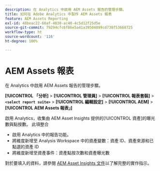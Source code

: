 ```yaml
---
description: 在 Analytics 中啟用 AEM Assets 報告的管理步驟。
title: 如何在 Adobe Analytics 中製作 AEM Assets 報表
feature: AEM Assets Reporting
exl-id: 48beac22-60af-4030-ac40-4c5d12f25d5e
source-git-commit: 79294cfc6f86e5a41a39504099cd730f53668725
workflow-type: ht
source-wordcount: '116'
ht-degree: 100%

---
```


# AEM Assets 報表

在 Analytics 中啟用 AEM Assets 報告的管理步驟。

**[!UICONTROL 「分析]** > **[!UICONTROL 管理員]** > **[!UICONTROL 報表套裝]** > **`<select report suite>`** > **[!UICONTROL 編輯設定]** > **[!UICONTROL AEM]** > **[!UICONTROL AEM Assets 報表」]**

啟用 Analytics，收集由 AEM Asset Insights 提供的[!UICONTROL 資產]的曝光數與點按數。 此項整合

* 啟用 Analytics 中的報告功能。
* 將維度新增至 Analysis Workspace 中的資產變數：資產 ID、資產來源和已點選的資產 ID
* 將維度新增至資產事件：資產點按次數和資產曝光數

對於要填入的資料，請參閱 [AEM Asset Insights 文件](https://experienceleague.adobe.com/docs/experience-manager-cloud-service/assets/manage/assets-insights.html?lang=zh-TW)以了解完整的實作指示。
